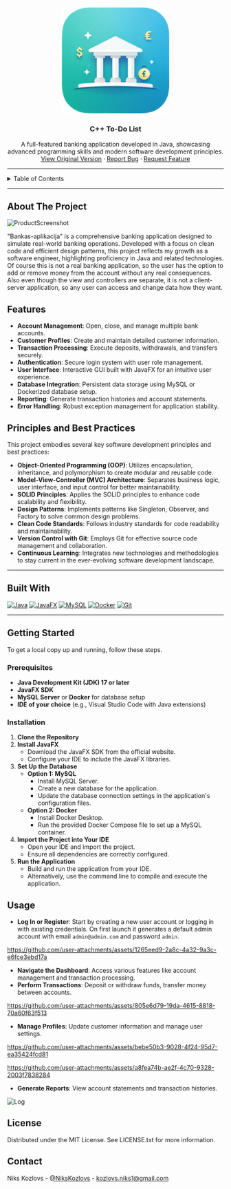 <!-- PROJECT LOGO -->
<br />
<div align="center">
  <a href="https://github.com/Niks-Kozlovs/ToDoList">
    <img src="src/res/Logo.png" alt="Logo" width="250">
  </a>

  <h3 align="center">C++ To-Do List</h3>

  <p align="center">
    A full-featured banking application developed in Java, showcasing advanced programming skills and modern software development principles.
    <br />
    <a href="https://github.com/Niks-Kozlovs/ToDoList/tree/master">View Original Version</a> ·
    <a href="https://github.com/Niks-Kozlovs/Bankas-aplikacija/issues/new">Report Bug</a> ·
    <a href="https://github.com/Niks-Kozlovs/Bankas-aplikacija/issues/new?labels=enhancement">Request Feature</a>
  </p>
</div>

---

<!-- TABLE OF CONTENTS -->
<details>
    <summary>Table of Contents</summary>
    <ol>
        <li><a href="#about-the-project">About The Project</a></li>
        <li><a href="#features">Features</a></li>
        <li><a href="#principles-and-best-practices">Principles and Best Practices</a></li>
        <li><a href="#built-with">Built With</a></li>
        <li><a href="#getting-started">Getting Started</a>
            <ul>
                <li><a href="#prerequisites">Prerequisites</a></li>
                <li><a href="#installation">Installation</a></li>
            </ul>
        </li>
        <li><a href="#usage">Usage</a></li>
        <li><a href="#license">License</a></li>
        <li><a href="#contact">Contact</a></li>
        <li><a href="#acknowledgments">Acknowledgments</a></li>
    </ol>
</details>

---

## About The Project

![ProductScreenshot](https://github.com/user-attachments/assets/af0e4877-cdd7-465b-ba45-f8e4b4fc100b)


"Bankas-aplikacija" is a comprehensive banking application designed to simulate real-world banking operations. Developed with a focus on clean code and efficient design patterns, this project reflects my growth as a software engineer, highlighting proficiency in Java and related technologies. Of course this is not a real banking application, so the user has the option to add or remove money from the account without any real consequences. Also even though the view and controllers are separate, it is not a client-server application, so any user can access and change data how they want.

## Features

- **Account Management**: Open, close, and manage multiple bank accounts.
- **Customer Profiles**: Create and maintain detailed customer information.
- **Transaction Processing**: Execute deposits, withdrawals, and transfers securely.
- **Authentication**: Secure login system with user role management.
- **User Interface**: Interactive GUI built with JavaFX for an intuitive user experience.
- **Database Integration**: Persistent data storage using MySQL or Dockerized database setup.
- **Reporting**: Generate transaction histories and account statements.
- **Error Handling**: Robust exception management for application stability.

## Principles and Best Practices

This project embodies several key software development principles and best practices:

- **Object-Oriented Programming (OOP)**: Utilizes encapsulation, inheritance, and polymorphism to create modular and reusable code.
- **Model-View-Controller (MVC) Architecture**: Separates business logic, user interface, and input control for better maintainability.
- **SOLID Principles**: Applies the SOLID principles to enhance code scalability and flexibility.
- **Design Patterns**: Implements patterns like Singleton, Observer, and Factory to solve common design problems.
- **Clean Code Standards**: Follows industry standards for code readability and maintainability.
- **Version Control with Git**: Employs Git for effective source code management and collaboration.
- **Continuous Learning**: Integrates new technologies and methodologies to stay current in the ever-evolving software development landscape.

---

## Built With

[![Java](https://img.shields.io/badge/-Java_17-ED8B00?style=for-the-badge&logo=openjdk&logoColor=white)](https://www.oracle.com/java/)
[![JavaFX](https://img.shields.io/badge/-JavaFX_23.0.1-FF0000?style=for-the-badge&logo=java&logoColor=white)](https://openjfx.io/)
[![MySQL](https://img.shields.io/badge/-MySQL_8.0-4479A1?style=for-the-badge&logo=mysql&logoColor=white)](https://www.mysql.com/)
[![Docker](https://img.shields.io/badge/-Docker-2496ED?style=for-the-badge&logo=docker&logoColor=white)](https://www.docker.com/)
[![Git](https://img.shields.io/badge/-Git-F05033?style=for-the-badge&logo=git&logoColor=white)](https://git-scm.com/)

---

## Getting Started

To get a local copy up and running, follow these steps.

### Prerequisites

- **Java Development Kit (JDK) 17 or later**
- **JavaFX SDK**
- **MySQL Server** or **Docker** for database setup
- **IDE of your choice** (e.g., Visual Studio Code with Java extensions)

### Installation

1. **Clone the Repository**
2. **Install JavaFX**
     - Download the JavaFX SDK from the official website.
     - Configure your IDE to include the JavaFX libraries.
3. **Set Up the Database**
     - **Option 1: MySQL**
         - Install MySQL Server.
         - Create a new database for the application.
         - Update the database connection settings in the application's configuration files.
     - **Option 2: Docker**
         - Install Docker Desktop.
         - Run the provided Docker Compose file to set up a MySQL container.
4. **Import the Project into Your IDE**
     - Open your IDE and import the project.
     - Ensure all dependencies are correctly configured.
5. **Run the Application**
     - Build and run the application from your IDE.
     - Alternatively, use the command line to compile and execute the application.

## Usage

- **Log In or Register**: Start by creating a new user account or logging in with existing credentials.
On first launch it generates a default admin account with email `admin@admin.com` and password `admin`.


https://github.com/user-attachments/assets/1265eed9-2a8c-4a32-9a3c-e6fce3ebd17a


- **Navigate the Dashboard**: Access various features like account management and transaction processing.
- **Perform Transactions**: Deposit or withdraw funds, transfer money between accounts.


https://github.com/user-attachments/assets/805e6d79-19da-4615-8818-70a60f63f513


- **Manage Profiles**: Update customer information and manage user settings.


https://github.com/user-attachments/assets/bebe50b3-9028-4f24-95d7-ea35424fcd81



https://github.com/user-attachments/assets/a8fea74b-ae2f-4c70-9328-2003f7838284


- **Generate Reports**: View account statements and transaction histories.

![Log](https://github.com/user-attachments/assets/95836fa4-5094-4a99-a044-662149385712)

## License

Distributed under the MIT License. See LICENSE.txt for more information.

## Contact

Niks Kozlovs - [@NiksKozlovs](https://x.com/NiksKozlovs) - kozlovs.niks1@gmail.com

[product-screenshot]: Resources/ProjectImage.png
[CPP]: https://img.shields.io/badge/-C++-blue?logo=cplusplus&style=for-the-badge
